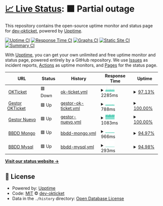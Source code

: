 # [📈 Live Status](https://dev-okticket.github.io/status): <!--live status--> **🟧 Partial outage**

This repository contains the open-source uptime monitor and status page for [dev-okticket](https://dev-okticket.github.io/status), powered by [Upptime](https://github.com/upptime/upptime).

[![Uptime CI](https://github.com/dev-okticket/status/workflows/Uptime%20CI/badge.svg)](https://github.com/dev-okticket/status/actions?query=workflow%3A%22Uptime+CI%22)
[![Response Time CI](https://github.com/dev-okticket/status/workflows/Response%20Time%20CI/badge.svg)](https://github.com/dev-okticket/status/actions?query=workflow%3A%22Response+Time+CI%22)
[![Graphs CI](https://github.com/dev-okticket/status/workflows/Graphs%20CI/badge.svg)](https://github.com/dev-okticket/status/actions?query=workflow%3A%22Graphs+CI%22)
[![Static Site CI](https://github.com/dev-okticket/status/workflows/Static%20Site%20CI/badge.svg)](https://github.com/dev-okticket/status/actions?query=workflow%3A%22Static+Site+CI%22)
[![Summary CI](https://github.com/dev-okticket/status/workflows/Summary%20CI/badge.svg)](https://github.com/dev-okticket/status/actions?query=workflow%3A%22Summary+CI%22)

With [Upptime](https://upptime.js.org), you can get your own unlimited and free uptime monitor and status page, powered entirely by a GitHub repository. We use [Issues](https://github.com/dev-okticket/status/issues) as incident reports, [Actions](https://github.com/dev-okticket/status/actions) as uptime monitors, and [Pages](https://dev-okticket.github.io/status) for the status page.

<!--start: status pages-->
<!-- This summary is generated by Upptime (https://github.com/upptime/upptime) -->
<!-- Do not edit this manually, your changes will be overwritten -->
<!-- prettier-ignore -->
| URL | Status | History | Response Time | Uptime |
| --- | ------ | ------- | ------------- | ------ |
| <img alt="" src="https://favicons.githubusercontent.com/www.okticket.es" height="13"> [OKTicket](https://www.okticket.es) | 🟥 Down | [ok-ticket.yml](https://github.com/dev-okticket/status/commits/HEAD/history/ok-ticket.yml) | <details><summary><img alt="Response time graph" src="./graphs/ok-ticket/response-time-week.png" height="20"> 2285ms</summary><br><a href="https://dev-okticket.github.io/status/history/ok-ticket"><img alt="Response time 1836" src="https://img.shields.io/endpoint?url=https%3A%2F%2Fraw.githubusercontent.com%2Fdev-okticket%2Fstatus%2FHEAD%2Fapi%2Fok-ticket%2Fresponse-time.json"></a><br><a href="https://dev-okticket.github.io/status/history/ok-ticket"><img alt="24-hour response time 5444" src="https://img.shields.io/endpoint?url=https%3A%2F%2Fraw.githubusercontent.com%2Fdev-okticket%2Fstatus%2FHEAD%2Fapi%2Fok-ticket%2Fresponse-time-day.json"></a><br><a href="https://dev-okticket.github.io/status/history/ok-ticket"><img alt="7-day response time 2285" src="https://img.shields.io/endpoint?url=https%3A%2F%2Fraw.githubusercontent.com%2Fdev-okticket%2Fstatus%2FHEAD%2Fapi%2Fok-ticket%2Fresponse-time-week.json"></a><br><a href="https://dev-okticket.github.io/status/history/ok-ticket"><img alt="30-day response time 1945" src="https://img.shields.io/endpoint?url=https%3A%2F%2Fraw.githubusercontent.com%2Fdev-okticket%2Fstatus%2FHEAD%2Fapi%2Fok-ticket%2Fresponse-time-month.json"></a><br><a href="https://dev-okticket.github.io/status/history/ok-ticket"><img alt="1-year response time 1836" src="https://img.shields.io/endpoint?url=https%3A%2F%2Fraw.githubusercontent.com%2Fdev-okticket%2Fstatus%2FHEAD%2Fapi%2Fok-ticket%2Fresponse-time-year.json"></a></details> | <details><summary><a href="https://dev-okticket.github.io/status/history/ok-ticket">97.13%</a></summary><a href="https://dev-okticket.github.io/status/history/ok-ticket"><img alt="All-time uptime 85.60%" src="https://img.shields.io/endpoint?url=https%3A%2F%2Fraw.githubusercontent.com%2Fdev-okticket%2Fstatus%2FHEAD%2Fapi%2Fok-ticket%2Fuptime.json"></a><br><a href="https://dev-okticket.github.io/status/history/ok-ticket"><img alt="24-hour uptime 79.89%" src="https://img.shields.io/endpoint?url=https%3A%2F%2Fraw.githubusercontent.com%2Fdev-okticket%2Fstatus%2FHEAD%2Fapi%2Fok-ticket%2Fuptime-day.json"></a><br><a href="https://dev-okticket.github.io/status/history/ok-ticket"><img alt="7-day uptime 97.13%" src="https://img.shields.io/endpoint?url=https%3A%2F%2Fraw.githubusercontent.com%2Fdev-okticket%2Fstatus%2FHEAD%2Fapi%2Fok-ticket%2Fuptime-week.json"></a><br><a href="https://dev-okticket.github.io/status/history/ok-ticket"><img alt="30-day uptime 99.34%" src="https://img.shields.io/endpoint?url=https%3A%2F%2Fraw.githubusercontent.com%2Fdev-okticket%2Fstatus%2FHEAD%2Fapi%2Fok-ticket%2Fuptime-month.json"></a><br><a href="https://dev-okticket.github.io/status/history/ok-ticket"><img alt="1-year uptime 85.60%" src="https://img.shields.io/endpoint?url=https%3A%2F%2Fraw.githubusercontent.com%2Fdev-okticket%2Fstatus%2FHEAD%2Fapi%2Fok-ticket%2Fuptime-year.json"></a></details>
| <img alt="" src="https://favicons.githubusercontent.com/admin.okticket.es" height="13"> [Gestor OKTicket](https://admin.okticket.es/) | 🟩 Up | [gestor-ok-ticket.yml](https://github.com/dev-okticket/status/commits/HEAD/history/gestor-ok-ticket.yml) | <details><summary><img alt="Response time graph" src="./graphs/gestor-ok-ticket/response-time-week.png" height="20"> 788ms</summary><br><a href="https://dev-okticket.github.io/status/history/gestor-ok-ticket"><img alt="Response time 1123" src="https://img.shields.io/endpoint?url=https%3A%2F%2Fraw.githubusercontent.com%2Fdev-okticket%2Fstatus%2FHEAD%2Fapi%2Fgestor-ok-ticket%2Fresponse-time.json"></a><br><a href="https://dev-okticket.github.io/status/history/gestor-ok-ticket"><img alt="24-hour response time 807" src="https://img.shields.io/endpoint?url=https%3A%2F%2Fraw.githubusercontent.com%2Fdev-okticket%2Fstatus%2FHEAD%2Fapi%2Fgestor-ok-ticket%2Fresponse-time-day.json"></a><br><a href="https://dev-okticket.github.io/status/history/gestor-ok-ticket"><img alt="7-day response time 788" src="https://img.shields.io/endpoint?url=https%3A%2F%2Fraw.githubusercontent.com%2Fdev-okticket%2Fstatus%2FHEAD%2Fapi%2Fgestor-ok-ticket%2Fresponse-time-week.json"></a><br><a href="https://dev-okticket.github.io/status/history/gestor-ok-ticket"><img alt="30-day response time 779" src="https://img.shields.io/endpoint?url=https%3A%2F%2Fraw.githubusercontent.com%2Fdev-okticket%2Fstatus%2FHEAD%2Fapi%2Fgestor-ok-ticket%2Fresponse-time-month.json"></a><br><a href="https://dev-okticket.github.io/status/history/gestor-ok-ticket"><img alt="1-year response time 1123" src="https://img.shields.io/endpoint?url=https%3A%2F%2Fraw.githubusercontent.com%2Fdev-okticket%2Fstatus%2FHEAD%2Fapi%2Fgestor-ok-ticket%2Fresponse-time-year.json"></a></details> | <details><summary><a href="https://dev-okticket.github.io/status/history/gestor-ok-ticket">100.00%</a></summary><a href="https://dev-okticket.github.io/status/history/gestor-ok-ticket"><img alt="All-time uptime 99.98%" src="https://img.shields.io/endpoint?url=https%3A%2F%2Fraw.githubusercontent.com%2Fdev-okticket%2Fstatus%2FHEAD%2Fapi%2Fgestor-ok-ticket%2Fuptime.json"></a><br><a href="https://dev-okticket.github.io/status/history/gestor-ok-ticket"><img alt="24-hour uptime 100.00%" src="https://img.shields.io/endpoint?url=https%3A%2F%2Fraw.githubusercontent.com%2Fdev-okticket%2Fstatus%2FHEAD%2Fapi%2Fgestor-ok-ticket%2Fuptime-day.json"></a><br><a href="https://dev-okticket.github.io/status/history/gestor-ok-ticket"><img alt="7-day uptime 100.00%" src="https://img.shields.io/endpoint?url=https%3A%2F%2Fraw.githubusercontent.com%2Fdev-okticket%2Fstatus%2FHEAD%2Fapi%2Fgestor-ok-ticket%2Fuptime-week.json"></a><br><a href="https://dev-okticket.github.io/status/history/gestor-ok-ticket"><img alt="30-day uptime 100.00%" src="https://img.shields.io/endpoint?url=https%3A%2F%2Fraw.githubusercontent.com%2Fdev-okticket%2Fstatus%2FHEAD%2Fapi%2Fgestor-ok-ticket%2Fuptime-month.json"></a><br><a href="https://dev-okticket.github.io/status/history/gestor-ok-ticket"><img alt="1-year uptime 99.98%" src="https://img.shields.io/endpoint?url=https%3A%2F%2Fraw.githubusercontent.com%2Fdev-okticket%2Fstatus%2FHEAD%2Fapi%2Fgestor-ok-ticket%2Fuptime-year.json"></a></details>
| <img alt="" src="https://favicons.githubusercontent.com/adminokt.okticket.es" height="13"> [Gestor Nuevo](https://adminokt.okticket.es/) | 🟩 Up | [gestor-nuevo.yml](https://github.com/dev-okticket/status/commits/HEAD/history/gestor-nuevo.yml) | <details><summary><img alt="Response time graph" src="./graphs/gestor-nuevo/response-time-week.png" height="20"> 1083ms</summary><br><a href="https://dev-okticket.github.io/status/history/gestor-nuevo"><img alt="Response time 902" src="https://img.shields.io/endpoint?url=https%3A%2F%2Fraw.githubusercontent.com%2Fdev-okticket%2Fstatus%2FHEAD%2Fapi%2Fgestor-nuevo%2Fresponse-time.json"></a><br><a href="https://dev-okticket.github.io/status/history/gestor-nuevo"><img alt="24-hour response time 1158" src="https://img.shields.io/endpoint?url=https%3A%2F%2Fraw.githubusercontent.com%2Fdev-okticket%2Fstatus%2FHEAD%2Fapi%2Fgestor-nuevo%2Fresponse-time-day.json"></a><br><a href="https://dev-okticket.github.io/status/history/gestor-nuevo"><img alt="7-day response time 1083" src="https://img.shields.io/endpoint?url=https%3A%2F%2Fraw.githubusercontent.com%2Fdev-okticket%2Fstatus%2FHEAD%2Fapi%2Fgestor-nuevo%2Fresponse-time-week.json"></a><br><a href="https://dev-okticket.github.io/status/history/gestor-nuevo"><img alt="30-day response time 873" src="https://img.shields.io/endpoint?url=https%3A%2F%2Fraw.githubusercontent.com%2Fdev-okticket%2Fstatus%2FHEAD%2Fapi%2Fgestor-nuevo%2Fresponse-time-month.json"></a><br><a href="https://dev-okticket.github.io/status/history/gestor-nuevo"><img alt="1-year response time 902" src="https://img.shields.io/endpoint?url=https%3A%2F%2Fraw.githubusercontent.com%2Fdev-okticket%2Fstatus%2FHEAD%2Fapi%2Fgestor-nuevo%2Fresponse-time-year.json"></a></details> | <details><summary><a href="https://dev-okticket.github.io/status/history/gestor-nuevo">100.00%</a></summary><a href="https://dev-okticket.github.io/status/history/gestor-nuevo"><img alt="All-time uptime 100.00%" src="https://img.shields.io/endpoint?url=https%3A%2F%2Fraw.githubusercontent.com%2Fdev-okticket%2Fstatus%2FHEAD%2Fapi%2Fgestor-nuevo%2Fuptime.json"></a><br><a href="https://dev-okticket.github.io/status/history/gestor-nuevo"><img alt="24-hour uptime 100.00%" src="https://img.shields.io/endpoint?url=https%3A%2F%2Fraw.githubusercontent.com%2Fdev-okticket%2Fstatus%2FHEAD%2Fapi%2Fgestor-nuevo%2Fuptime-day.json"></a><br><a href="https://dev-okticket.github.io/status/history/gestor-nuevo"><img alt="7-day uptime 100.00%" src="https://img.shields.io/endpoint?url=https%3A%2F%2Fraw.githubusercontent.com%2Fdev-okticket%2Fstatus%2FHEAD%2Fapi%2Fgestor-nuevo%2Fuptime-week.json"></a><br><a href="https://dev-okticket.github.io/status/history/gestor-nuevo"><img alt="30-day uptime 100.00%" src="https://img.shields.io/endpoint?url=https%3A%2F%2Fraw.githubusercontent.com%2Fdev-okticket%2Fstatus%2FHEAD%2Fapi%2Fgestor-nuevo%2Fuptime-month.json"></a><br><a href="https://dev-okticket.github.io/status/history/gestor-nuevo"><img alt="1-year uptime 100.00%" src="https://img.shields.io/endpoint?url=https%3A%2F%2Fraw.githubusercontent.com%2Fdev-okticket%2Fstatus%2FHEAD%2Fapi%2Fgestor-nuevo%2Fuptime-year.json"></a></details>
| <img alt="" src="https://favicons.githubusercontent.com/api.okticket.es" height="13"> [BBDD Mongo](https://api.okticket.es/v2/public/api/monitor/mongodb) | 🟩 Up | [bbdd-mongo.yml](https://github.com/dev-okticket/status/commits/HEAD/history/bbdd-mongo.yml) | <details><summary><img alt="Response time graph" src="./graphs/bbdd-mongo/response-time-week.png" height="20"> 966ms</summary><br><a href="https://dev-okticket.github.io/status/history/bbdd-mongo"><img alt="Response time 1199" src="https://img.shields.io/endpoint?url=https%3A%2F%2Fraw.githubusercontent.com%2Fdev-okticket%2Fstatus%2FHEAD%2Fapi%2Fbbdd-mongo%2Fresponse-time.json"></a><br><a href="https://dev-okticket.github.io/status/history/bbdd-mongo"><img alt="24-hour response time 943" src="https://img.shields.io/endpoint?url=https%3A%2F%2Fraw.githubusercontent.com%2Fdev-okticket%2Fstatus%2FHEAD%2Fapi%2Fbbdd-mongo%2Fresponse-time-day.json"></a><br><a href="https://dev-okticket.github.io/status/history/bbdd-mongo"><img alt="7-day response time 966" src="https://img.shields.io/endpoint?url=https%3A%2F%2Fraw.githubusercontent.com%2Fdev-okticket%2Fstatus%2FHEAD%2Fapi%2Fbbdd-mongo%2Fresponse-time-week.json"></a><br><a href="https://dev-okticket.github.io/status/history/bbdd-mongo"><img alt="30-day response time 960" src="https://img.shields.io/endpoint?url=https%3A%2F%2Fraw.githubusercontent.com%2Fdev-okticket%2Fstatus%2FHEAD%2Fapi%2Fbbdd-mongo%2Fresponse-time-month.json"></a><br><a href="https://dev-okticket.github.io/status/history/bbdd-mongo"><img alt="1-year response time 1199" src="https://img.shields.io/endpoint?url=https%3A%2F%2Fraw.githubusercontent.com%2Fdev-okticket%2Fstatus%2FHEAD%2Fapi%2Fbbdd-mongo%2Fresponse-time-year.json"></a></details> | <details><summary><a href="https://dev-okticket.github.io/status/history/bbdd-mongo">94.97%</a></summary><a href="https://dev-okticket.github.io/status/history/bbdd-mongo"><img alt="All-time uptime 97.95%" src="https://img.shields.io/endpoint?url=https%3A%2F%2Fraw.githubusercontent.com%2Fdev-okticket%2Fstatus%2FHEAD%2Fapi%2Fbbdd-mongo%2Fuptime.json"></a><br><a href="https://dev-okticket.github.io/status/history/bbdd-mongo"><img alt="24-hour uptime 66.77%" src="https://img.shields.io/endpoint?url=https%3A%2F%2Fraw.githubusercontent.com%2Fdev-okticket%2Fstatus%2FHEAD%2Fapi%2Fbbdd-mongo%2Fuptime-day.json"></a><br><a href="https://dev-okticket.github.io/status/history/bbdd-mongo"><img alt="7-day uptime 94.97%" src="https://img.shields.io/endpoint?url=https%3A%2F%2Fraw.githubusercontent.com%2Fdev-okticket%2Fstatus%2FHEAD%2Fapi%2Fbbdd-mongo%2Fuptime-week.json"></a><br><a href="https://dev-okticket.github.io/status/history/bbdd-mongo"><img alt="30-day uptime 98.64%" src="https://img.shields.io/endpoint?url=https%3A%2F%2Fraw.githubusercontent.com%2Fdev-okticket%2Fstatus%2FHEAD%2Fapi%2Fbbdd-mongo%2Fuptime-month.json"></a><br><a href="https://dev-okticket.github.io/status/history/bbdd-mongo"><img alt="1-year uptime 97.95%" src="https://img.shields.io/endpoint?url=https%3A%2F%2Fraw.githubusercontent.com%2Fdev-okticket%2Fstatus%2FHEAD%2Fapi%2Fbbdd-mongo%2Fuptime-year.json"></a></details>
| <img alt="" src="https://favicons.githubusercontent.com/api.okticket.es" height="13"> [BBDD Mysql](https://api.okticket.es/v2/public/api/monitor/mysql) | 🟩 Up | [bbdd-mysql.yml](https://github.com/dev-okticket/status/commits/HEAD/history/bbdd-mysql.yml) | <details><summary><img alt="Response time graph" src="./graphs/bbdd-mysql/response-time-week.png" height="20"> 293ms</summary><br><a href="https://dev-okticket.github.io/status/history/bbdd-mysql"><img alt="Response time 391" src="https://img.shields.io/endpoint?url=https%3A%2F%2Fraw.githubusercontent.com%2Fdev-okticket%2Fstatus%2FHEAD%2Fapi%2Fbbdd-mysql%2Fresponse-time.json"></a><br><a href="https://dev-okticket.github.io/status/history/bbdd-mysql"><img alt="24-hour response time 257" src="https://img.shields.io/endpoint?url=https%3A%2F%2Fraw.githubusercontent.com%2Fdev-okticket%2Fstatus%2FHEAD%2Fapi%2Fbbdd-mysql%2Fresponse-time-day.json"></a><br><a href="https://dev-okticket.github.io/status/history/bbdd-mysql"><img alt="7-day response time 293" src="https://img.shields.io/endpoint?url=https%3A%2F%2Fraw.githubusercontent.com%2Fdev-okticket%2Fstatus%2FHEAD%2Fapi%2Fbbdd-mysql%2Fresponse-time-week.json"></a><br><a href="https://dev-okticket.github.io/status/history/bbdd-mysql"><img alt="30-day response time 287" src="https://img.shields.io/endpoint?url=https%3A%2F%2Fraw.githubusercontent.com%2Fdev-okticket%2Fstatus%2FHEAD%2Fapi%2Fbbdd-mysql%2Fresponse-time-month.json"></a><br><a href="https://dev-okticket.github.io/status/history/bbdd-mysql"><img alt="1-year response time 391" src="https://img.shields.io/endpoint?url=https%3A%2F%2Fraw.githubusercontent.com%2Fdev-okticket%2Fstatus%2FHEAD%2Fapi%2Fbbdd-mysql%2Fresponse-time-year.json"></a></details> | <details><summary><a href="https://dev-okticket.github.io/status/history/bbdd-mysql">94.98%</a></summary><a href="https://dev-okticket.github.io/status/history/bbdd-mysql"><img alt="All-time uptime 52.38%" src="https://img.shields.io/endpoint?url=https%3A%2F%2Fraw.githubusercontent.com%2Fdev-okticket%2Fstatus%2FHEAD%2Fapi%2Fbbdd-mysql%2Fuptime.json"></a><br><a href="https://dev-okticket.github.io/status/history/bbdd-mysql"><img alt="24-hour uptime 66.80%" src="https://img.shields.io/endpoint?url=https%3A%2F%2Fraw.githubusercontent.com%2Fdev-okticket%2Fstatus%2FHEAD%2Fapi%2Fbbdd-mysql%2Fuptime-day.json"></a><br><a href="https://dev-okticket.github.io/status/history/bbdd-mysql"><img alt="7-day uptime 94.98%" src="https://img.shields.io/endpoint?url=https%3A%2F%2Fraw.githubusercontent.com%2Fdev-okticket%2Fstatus%2FHEAD%2Fapi%2Fbbdd-mysql%2Fuptime-week.json"></a><br><a href="https://dev-okticket.github.io/status/history/bbdd-mysql"><img alt="30-day uptime 98.77%" src="https://img.shields.io/endpoint?url=https%3A%2F%2Fraw.githubusercontent.com%2Fdev-okticket%2Fstatus%2FHEAD%2Fapi%2Fbbdd-mysql%2Fuptime-month.json"></a><br><a href="https://dev-okticket.github.io/status/history/bbdd-mysql"><img alt="1-year uptime 52.38%" src="https://img.shields.io/endpoint?url=https%3A%2F%2Fraw.githubusercontent.com%2Fdev-okticket%2Fstatus%2FHEAD%2Fapi%2Fbbdd-mysql%2Fuptime-year.json"></a></details>

<!--end: status pages-->

[**Visit our status website →**](https://dev-okticket.github.io/status)

## 📄 License

- Powered by: [Upptime](https://github.com/upptime/upptime)
- Code: [MIT](./LICENSE) © [dev-okticket](https://dev-okticket.github.io/status)
- Data in the `./history` directory: [Open Database License](https://opendatacommons.org/licenses/odbl/1-0/)
